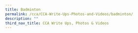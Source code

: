 ```yaml
---
title: Badminton
permalink: /cca/CCA-Write-Ups-Photos-and-Videos/badminton/
description: ""
third_nav_title: CCA Write Ups, Photos & Videos
---
```

